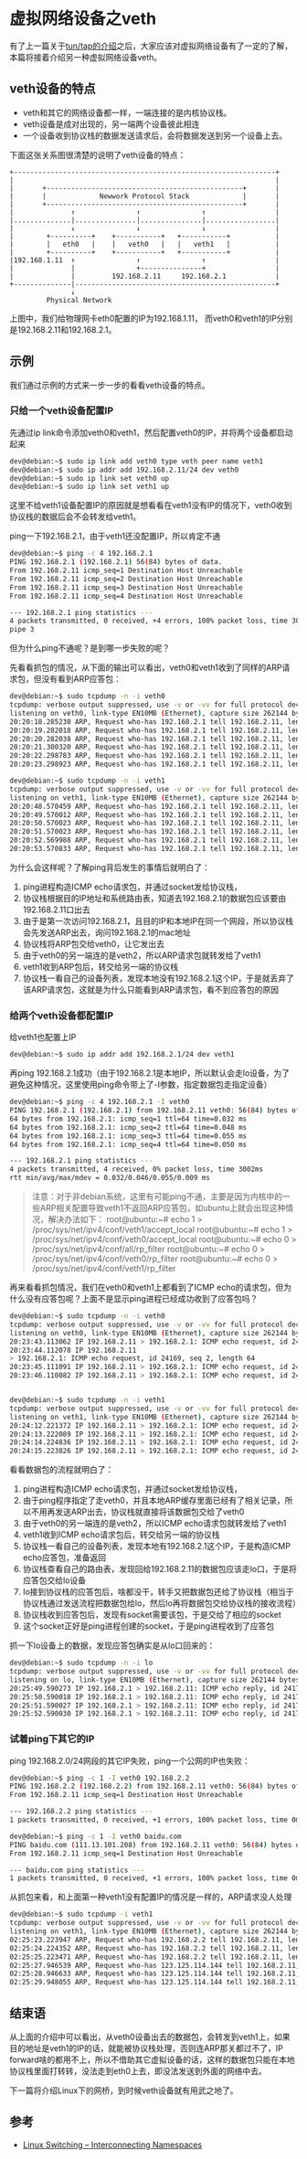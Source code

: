 # 虚拟网络设备之veth

有了上一篇关于[tun/tap的介绍](https://segmentfault.com/a/1190000009249039)之后，大家应该对虚拟网络设备有了一定的了解，本篇将接着介绍另一种虚拟网络设备veth。

## veth设备的特点

* veth和其它的网络设备都一样，一端连接的是内核协议栈。
* veth设备是成对出现的，另一端两个设备彼此相连
* 一个设备收到协议栈的数据发送请求后，会将数据发送到另一个设备上去。

下面这张关系图很清楚的说明了veth设备的特点：
```
+----------------------------------------------------------------+
|                                                                |
|       +------------------------------------------------+       |
|       |             Newwork Protocol Stack             |       |
|       +------------------------------------------------+       |
|              ↑               ↑               ↑                 |
|..............|...............|...............|.................|
|              ↓               ↓               ↓                 |
|        +----------+    +-----------+   +-----------+           |
|        |   eth0   |    |   veth0   |   |   veth1   |           |
|        +----------+    +-----------+   +-----------+           |
|192.168.1.11  ↑               ↑               ↑                 |
|              |               +---------------+                 |
|              |         192.168.2.11     192.168.2.1            |
+--------------|-------------------------------------------------+
               ↓
         Physical Network
```
上图中，我们给物理网卡eth0配置的IP为192.168.1.11， 而veth0和veth1的IP分别是192.168.2.11和192.168.2.1。

## 示例
我们通过示例的方式来一步一步的看看veth设备的特点。

### 只给一个veth设备配置IP
先通过ip link命令添加veth0和veth1，然后配置veth0的IP，并将两个设备都启动起来
```bash
dev@debian:~$ sudo ip link add veth0 type veth peer name veth1
dev@debian:~$ sudo ip addr add 192.168.2.11/24 dev veth0
dev@debian:~$ sudo ip link set veth0 up
dev@debian:~$ sudo ip link set veth1 up
```
这里不给veth1设备配置IP的原因就是想看看在veth1没有IP的情况下，veth0收到协议栈的数据后会不会转发给veth1。

ping一下192.168.2.1，由于veth1还没配置IP，所以肯定不通
```bash
dev@debian:~$ ping -c 4 192.168.2.1
PING 192.168.2.1 (192.168.2.1) 56(84) bytes of data.
From 192.168.2.11 icmp_seq=1 Destination Host Unreachable
From 192.168.2.11 icmp_seq=2 Destination Host Unreachable
From 192.168.2.11 icmp_seq=3 Destination Host Unreachable
From 192.168.2.11 icmp_seq=4 Destination Host Unreachable

--- 192.168.2.1 ping statistics ---
4 packets transmitted, 0 received, +4 errors, 100% packet loss, time 3015ms
pipe 3
```

但为什么ping不通呢？是到哪一步失败的呢？

先看看抓包的情况，从下面的输出可以看出，veth0和veth1收到了同样的ARP请求包，但没有看到ARP应答包：
```bash
dev@debian:~$ sudo tcpdump -n -i veth0
tcpdump: verbose output suppressed, use -v or -vv for full protocol decode
listening on veth0, link-type EN10MB (Ethernet), capture size 262144 bytes
20:20:18.285230 ARP, Request who-has 192.168.2.1 tell 192.168.2.11, length 28
20:20:19.282018 ARP, Request who-has 192.168.2.1 tell 192.168.2.11, length 28
20:20:20.282038 ARP, Request who-has 192.168.2.1 tell 192.168.2.11, length 28
20:20:21.300320 ARP, Request who-has 192.168.2.1 tell 192.168.2.11, length 28
20:20:22.298783 ARP, Request who-has 192.168.2.1 tell 192.168.2.11, length 28
20:20:23.298923 ARP, Request who-has 192.168.2.1 tell 192.168.2.11, length 28

dev@debian:~$ sudo tcpdump -n -i veth1
tcpdump: verbose output suppressed, use -v or -vv for full protocol decode
listening on veth1, link-type EN10MB (Ethernet), capture size 262144 bytes
20:20:48.570459 ARP, Request who-has 192.168.2.1 tell 192.168.2.11, length 28
20:20:49.570012 ARP, Request who-has 192.168.2.1 tell 192.168.2.11, length 28
20:20:50.570023 ARP, Request who-has 192.168.2.1 tell 192.168.2.11, length 28
20:20:51.570023 ARP, Request who-has 192.168.2.1 tell 192.168.2.11, length 28
20:20:52.569988 ARP, Request who-has 192.168.2.1 tell 192.168.2.11, length 28
20:20:53.570833 ARP, Request who-has 192.168.2.1 tell 192.168.2.11, length 28
```
为什么会这样呢？了解ping背后发生的事情后就明白了：

1. ping进程构造ICMP echo请求包，并通过socket发给协议栈，
2. 协议栈根据目的IP地址和系统路由表，知道去192.168.2.1的数据包应该要由192.168.2.11口出去
3. 由于是第一次访问192.168.2.1，且目的IP和本地IP在同一个网段，所以协议栈会先发送ARP出去，询问192.168.2.1的mac地址
4. 协议栈将ARP包交给veth0，让它发出去
5. 由于veth0的另一端连的是veth2，所以ARP请求包就转发给了veth1
6. veth1收到ARP包后，转交给另一端的协议栈
7. 协议栈一看自己的设备列表，发现本地没有192.168.2.1这个IP，于是就丢弃了该ARP请求包，这就是为什么只能看到ARP请求包，看不到应答包的原因

### 给两个veth设备都配置IP

给veth1也配置上IP
```bash
dev@debian:~$ sudo ip addr add 192.168.2.1/24 dev veth1
```

再ping 192.168.2.1成功（由于192.168.2.1是本地IP，所以默认会走lo设备，为了避免这种情况，这里使用ping命令带上了-I参数，指定数据包走指定设备）
```bash
dev@debian:~$ ping -c 4 192.168.2.1 -I veth0
PING 192.168.2.1 (192.168.2.1) from 192.168.2.11 veth0: 56(84) bytes of data.
64 bytes from 192.168.2.1: icmp_seq=1 ttl=64 time=0.032 ms
64 bytes from 192.168.2.1: icmp_seq=2 ttl=64 time=0.048 ms
64 bytes from 192.168.2.1: icmp_seq=3 ttl=64 time=0.055 ms
64 bytes from 192.168.2.1: icmp_seq=4 ttl=64 time=0.050 ms

--- 192.168.2.1 ping statistics ---
4 packets transmitted, 4 received, 0% packet loss, time 3002ms
rtt min/avg/max/mdev = 0.032/0.046/0.055/0.009 ms
```

> 注意：对于非debian系统，这里有可能ping不通，主要是因为内核中的一些ARP相关配置导致veth1不返回ARP应答包，如ubuntu上就会出现这种情况，解决办法如下：
> root@ubuntu:~# echo 1 > /proc/sys/net/ipv4/conf/veth1/accept_local
> root@ubuntu:~# echo 1 > /proc/sys/net/ipv4/conf/veth0/accept_local
> root@ubuntu:~# echo 0 > /proc/sys/net/ipv4/conf/all/rp_filter
> root@ubuntu:~# echo 0 > /proc/sys/net/ipv4/conf/veth0/rp_filter
> root@ubuntu:~# echo 0 > /proc/sys/net/ipv4/conf/veth1/rp_filter

再来看看抓包情况，我们在veth0和veth1上都看到了ICMP echo的请求包，但为什么没有应答包呢？上面不是显示ping进程已经成功收到了应答包吗？
```bash
dev@debian:~$ sudo tcpdump -n -i veth0
tcpdump: verbose output suppressed, use -v or -vv for full protocol decode
listening on veth0, link-type EN10MB (Ethernet), capture size 262144 bytes
20:23:43.113062 IP 192.168.2.11 > 192.168.2.1: ICMP echo request, id 24169, seq 1, length 64
20:23:44.112078 IP 192.168.2.11 
> 192.168.2.1: ICMP echo request, id 24169, seq 2, length 64
20:23:45.111091 IP 192.168.2.11 > 192.168.2.1: ICMP echo request, id 24169, seq 3, length 64
20:23:46.110082 IP 192.168.2.11 > 192.168.2.1: ICMP echo request, id 24169, seq 4, length 64


dev@debian:~$ sudo tcpdump -n -i veth1
tcpdump: verbose output suppressed, use -v or -vv for full protocol decode
listening on veth1, link-type EN10MB (Ethernet), capture size 262144 bytes
20:24:12.221372 IP 192.168.2.11 > 192.168.2.1: ICMP echo request, id 24174, seq 1, length 64
20:24:13.222089 IP 192.168.2.11 > 192.168.2.1: ICMP echo request, id 24174, seq 2, length 64
20:24:14.224836 IP 192.168.2.11 > 192.168.2.1: ICMP echo request, id 24174, seq 3, length 64
20:24:15.223826 IP 192.168.2.11 > 192.168.2.1: ICMP echo request, id 24174, seq 4, length 64
```
看看数据包的流程就明白了：

1. ping进程构造ICMP echo请求包，并通过socket发给协议栈，
2. 由于ping程序指定了走veth0，并且本地ARP缓存里面已经有了相关记录，所以不用再发送ARP出去，协议栈就直接将该数据包交给了veth0
3. 由于veth0的另一端连的是veth2，所以ICMP echo请求包就转发给了veth1
4. veth1收到ICMP echo请求包后，转交给另一端的协议栈
5. 协议栈一看自己的设备列表，发现本地有192.168.2.1这个IP，于是构造ICMP echo应答包，准备返回
6. 协议栈查看自己的路由表，发现回给192.168.2.11的数据包应该走lo口，于是将应答包交给lo设备
7. lo接到协议栈的应答包后，啥都没干，转手又把数据包还给了协议栈（相当于协议栈通过发送流程把数据包给lo，然后lo再将数据包交给协议栈的接收流程）
8. 协议栈收到应答包后，发现有socket需要该包，于是交给了相应的socket
9. 这个socket正好是ping进程创建的socket，于是ping进程收到了应答包


抓一下lo设备上的数据，发现应答包确实是从lo口回来的：
```bash
dev@debian:~$ sudo tcpdump -n -i lo
tcpdump: verbose output suppressed, use -v or -vv for full protocol decode
listening on lo, link-type EN10MB (Ethernet), capture size 262144 bytes
20:25:49.590273 IP 192.168.2.1 > 192.168.2.11: ICMP echo reply, id 24177, seq 1, length 64
20:25:50.590018 IP 192.168.2.1 > 192.168.2.11: ICMP echo reply, id 24177, seq 2, length 64
20:25:51.590027 IP 192.168.2.1 > 192.168.2.11: ICMP echo reply, id 24177, seq 3, length 64
20:25:52.590030 IP 192.168.2.1 > 192.168.2.11: ICMP echo reply, id 24177, seq 4, length 64
```
### 试着ping下其它的IP
ping 192.168.2.0/24网段的其它IP失败，ping一个公网的IP也失败：
```bash
dev@debian:~$ ping -c 1 -I veth0 192.168.2.2
PING 192.168.2.2 (192.168.2.2) from 192.168.2.11 veth0: 56(84) bytes of data.
From 192.168.2.11 icmp_seq=1 Destination Host Unreachable

--- 192.168.2.2 ping statistics ---
1 packets transmitted, 0 received, +1 errors, 100% packet loss, time 0ms

dev@debian:~$ ping -c 1 -I veth0 baidu.com
PING baidu.com (111.13.101.208) from 192.168.2.11 veth0: 56(84) bytes of data.
From 192.168.2.11 icmp_seq=1 Destination Host Unreachable

--- baidu.com ping statistics ---
1 packets transmitted, 0 received, +1 errors, 100% packet loss, time 0ms
```

从抓包来看，和上面第一种veth1没有配置IP的情况是一样的，ARP请求没人处理
```bash
dev@debian:~$ sudo tcpdump -i veth1
tcpdump: verbose output suppressed, use -v or -vv for full protocol decode
listening on veth1, link-type EN10MB (Ethernet), capture size 262144 bytes
02:25:23.223947 ARP, Request who-has 192.168.2.2 tell 192.168.2.11, length 28
02:25:24.224352 ARP, Request who-has 192.168.2.2 tell 192.168.2.11, length 28
02:25:25.223471 ARP, Request who-has 192.168.2.2 tell 192.168.2.11, length 28
02:25:27.946539 ARP, Request who-has 123.125.114.144 tell 192.168.2.11, length 28
02:25:28.946633 ARP, Request who-has 123.125.114.144 tell 192.168.2.11, length 28
02:25:29.948055 ARP, Request who-has 123.125.114.144 tell 192.168.2.11, length 28
```

## 结束语
从上面的介绍中可以看出，从veth0设备出去的数据包，会转发到veth1上，如果目的地址是veth1的IP的话，就能被协议栈处理，否则连ARP那关都过不了，IP forward啥的都用不上，所以不借助其它虚拟设备的话，这样的数据包只能在本地协议栈里面打转转，没法走到eth0上去，即没法发送到外面的网络中去。

下一篇将介绍Linux下的网桥，到时候veth设备就有用武之地了。

## 参考

* [Linux Switching – Interconnecting Namespaces](http://www.opencloudblog.com/?p=66)
